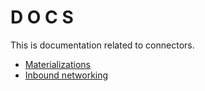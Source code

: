 # D O C S

This is documentation related to connectors. 

- [Materializations](materialize/README.md)
- [Inbound networking](inbound_networking.md)

